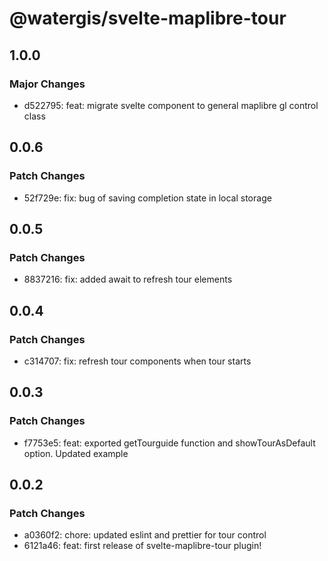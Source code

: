 # @watergis/svelte-maplibre-tour

## 1.0.0

### Major Changes

- d522795: feat: migrate svelte component to general maplibre gl control class

## 0.0.6

### Patch Changes

- 52f729e: fix: bug of saving completion state in local storage

## 0.0.5

### Patch Changes

- 8837216: fix: added await to refresh tour elements

## 0.0.4

### Patch Changes

- c314707: fix: refresh tour components when tour starts

## 0.0.3

### Patch Changes

- f7753e5: feat: exported getTourguide function and showTourAsDefault option. Updated example

## 0.0.2

### Patch Changes

- a0360f2: chore: updated eslint and prettier for tour control
- 6121a46: feat: first release of svelte-maplibre-tour plugin!
